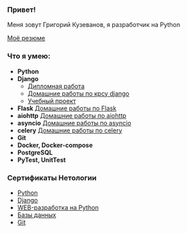 ### Привет!

Меня зовут Григорий Кузеванов, я разработчик на Python

[Моё резюме](https://docs.google.com/document/d/1TttrdBy_BahWTwgavN-DKv_DEvfXzBvC/edit?usp=sharing&ouid=114358483387382117869&rtpof=true&sd=true)

### Что я умею:

- **Python**
- **Django**
    - [Дипломная работа](https://github.com/GrigoriyKuzevanov/python-final-diplom)
    - [Домашние работы по крсу django](https://github.com/GrigoriyKuzevanov/netology_homework/tree/master/django/dj-homeworks-video)
    - [Учебный проект]([https://github.com/GrigoriyKuzevanov/django-pet-project])
- **Flask** [Домашние работы по Flask](https://github.com/GrigoriyKuzevanov/netology_homework/tree/master/flask/homework)
- **aiohttp** [Домашние работы по aiohttp](https://github.com/GrigoriyKuzevanov/netology_homework/tree/master/aiohttp/homework)
- **asyncio** [Домашние работы по asyncio](https://github.com/GrigoriyKuzevanov/netology_homework/tree/master/asyncio/sw-api)
- **celery** [Домашние работы по celery](https://github.com/GrigoriyKuzevanov/netology_homework/tree/master/celery/homework)
- **Git**
- **Docker, Docker-compose**
- **PostgreSQL**
- **PyTest, UnitTest**

### Сертификаты Нетологии

- [Python](https://github.com/GrigoriyKuzevanov/GrigoriyKuzevanov/blob/main/certificates/7%20Курс.pdf)
- [Django](https://github.com/GrigoriyKuzevanov/GrigoriyKuzevanov/blob/main/certificates/5%20Django.pdf)
- [WEB-разработка на Python](https://github.com/GrigoriyKuzevanov/GrigoriyKuzevanov/blob/main/certificates/6%20Python%20в%20вэб-разработке.pdf)
- [Базы данных](https://github.com/GrigoriyKuzevanov/GrigoriyKuzevanov/blob/main/certificates/3%20Базы%20данных.pdf)
- [Git](https://github.com/GrigoriyKuzevanov/GrigoriyKuzevanov/blob/main/certificates/2%20GIt.pdf)
